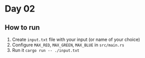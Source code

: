 # Day 02

## How to run

1. Create `input.txt` file with your input (or name of your choice)
2. Configure `MAX_RED`, `MAX_GREEN`, `MAX_BLUE` in `src/main.rs` 
3. Run it `cargo run -- ./input.txt`